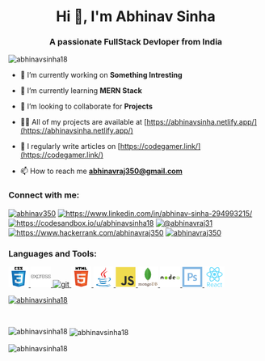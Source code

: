 <h1 align="center">Hi 👋, I'm Abhinav Sinha</h1>
<h3 align="center">A passionate FullStack Devloper from India</h3>

<!-- <img src="http://127.0.0.1:5500/img/ttt.png](https://media.tenor.com/-UygBh3nnfEAAAAC/coding.gif" /> -->

<p align="left"> <img src="https://komarev.com/ghpvc/?username=abhinavsinha18&label=Profile%20views&color=0e75b6&style=flat" alt="abhinavsinha18" /> </p>


- 🔭 I’m currently working on **Something Intresting**

- 🌱 I’m currently learning **MERN Stack**

- 👯 I’m looking to collaborate for **Projects**

- 👨‍💻 All of my projects are available at [https://abhinavsinha.netlify.app/](https://abhinavsinha.netlify.app/)

- 📝 I regularly write articles on [https://codegamer.link/](https://codegamer.link/)

- 📫 How to reach me **abhinavraj350@gmail.com**

<h3 align="left">Connect with me:</h3>
<p align="left">
<a href="https://twitter.com/abhinav350" target="blank"><img align="center" src="https://raw.githubusercontent.com/rahuldkjain/github-profile-readme-generator/master/src/images/icons/Social/twitter.svg" alt="abhinav350" height="30" width="40" /></a>
<a href="https://linkedin.com/in/https://www.linkedin.com/in/abhinav-sinha-294993215/" target="blank"><img align="center" src="https://raw.githubusercontent.com/rahuldkjain/github-profile-readme-generator/master/src/images/icons/Social/linked-in-alt.svg" alt="https://www.linkedin.com/in/abhinav-sinha-294993215/" height="30" width="40" /></a>
<a href="https://codesandbox.com/https://codesandbox.io/u/abhinavsinha18" target="blank"><img align="center" src="https://raw.githubusercontent.com/rahuldkjain/github-profile-readme-generator/master/src/images/icons/Social/codesandbox.svg" alt="https://codesandbox.io/u/abhinavsinha18" height="30" width="40" /></a>
<a href="https://instagram.com/@abhinavraj31" target="blank"><img align="center" src="https://raw.githubusercontent.com/rahuldkjain/github-profile-readme-generator/master/src/images/icons/Social/instagram.svg" alt="@abhinavraj31" height="30" width="40" /></a>
<a href="https://www.hackerrank.com/https://www.hackerrank.com/abhinavraj350" target="blank"><img align="center" src="https://raw.githubusercontent.com/rahuldkjain/github-profile-readme-generator/master/src/images/icons/Social/hackerrank.svg" alt="https://www.hackerrank.com/abhinavraj350" height="30" width="40" /></a>
<a href="https://www.leetcode.com/abhinavraj350" target="blank"><img align="center" src="https://raw.githubusercontent.com/rahuldkjain/github-profile-readme-generator/master/src/images/icons/Social/leet-code.svg" alt="abhinavraj350" height="30" width="40" /></a>
</p>

<h3 align="left">Languages and Tools:</h3>
<p align="left"> <a href="https://www.w3schools.com/css/" target="_blank" rel="noreferrer"> <img src="https://raw.githubusercontent.com/devicons/devicon/master/icons/css3/css3-original-wordmark.svg" alt="css3" width="40" height="40"/> </a> <a href="https://expressjs.com" target="_blank" rel="noreferrer"> <img src="https://raw.githubusercontent.com/devicons/devicon/master/icons/express/express-original-wordmark.svg" alt="express" width="40" height="40"/> </a> <a href="https://git-scm.com/" target="_blank" rel="noreferrer"> <img src="https://www.vectorlogo.zone/logos/git-scm/git-scm-icon.svg" alt="git" width="40" height="40"/> </a> <a href="https://www.w3.org/html/" target="_blank" rel="noreferrer"> <img src="https://raw.githubusercontent.com/devicons/devicon/master/icons/html5/html5-original-wordmark.svg" alt="html5" width="40" height="40"/> </a> <a href="https://www.java.com" target="_blank" rel="noreferrer"> <img src="https://raw.githubusercontent.com/devicons/devicon/master/icons/java/java-original.svg" alt="java" width="40" height="40"/> </a> <a href="https://developer.mozilla.org/en-US/docs/Web/JavaScript" target="_blank" rel="noreferrer"> <img src="https://raw.githubusercontent.com/devicons/devicon/master/icons/javascript/javascript-original.svg" alt="javascript" width="40" height="40"/> </a> <a href="https://www.mongodb.com/" target="_blank" rel="noreferrer"> <img src="https://raw.githubusercontent.com/devicons/devicon/master/icons/mongodb/mongodb-original-wordmark.svg" alt="mongodb" width="40" height="40"/> </a> <a href="https://nodejs.org" target="_blank" rel="noreferrer"> <img src="https://raw.githubusercontent.com/devicons/devicon/master/icons/nodejs/nodejs-original-wordmark.svg" alt="nodejs" width="40" height="40"/> </a> <a href="https://www.photoshop.com/en" target="_blank" rel="noreferrer"> <img src="https://raw.githubusercontent.com/devicons/devicon/master/icons/photoshop/photoshop-line.svg" alt="photoshop" width="40" height="40"/> </a> <a href="https://reactjs.org/" target="_blank" rel="noreferrer"> <img src="https://raw.githubusercontent.com/devicons/devicon/master/icons/react/react-original-wordmark.svg" alt="react" width="40" height="40"/> </a> </p>


<p align="left"> <a href="https://github.com/ryo-ma/github-profile-trophy"><img src="https://github-profile-trophy.vercel.app/?username=abhinavsinha18" alt="abhinavsinha18" /></a> </p>
<br/>
<p><img align="left" src="https://github-readme-stats.vercel.app/api/top-langs?username=abhinavsinha18&show_icons=true&locale=en&layout=compact" alt="abhinavsinha18" /></p>

<p>&nbsp;<img align="center" src="https://github-readme-stats.vercel.app/api?username=abhinavsinha18&show_icons=true&locale=en" alt="abhinavsinha18" /></p>

<p><img align="center" src="https://github-readme-streak-stats.herokuapp.com/?user=abhinavsinha18&" alt="abhinavsinha18" /></p>

